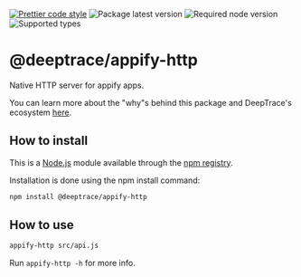 [![Prettier code style](https://img.shields.io/badge/code_style-prettier+custom-brightgreen.svg)](https://standardjs.com)
![Package latest version](https://img.shields.io/npm/v/@deeptrace/appify-http/latest.svg?label=%40deeptrace%2Fappify-http)
![Required node version](https://img.shields.io/node/v/@deeptrace/appify-http.svg?style=flat)
![Supported types](https://img.shields.io/npm/types/@deeptrace/appify-http.svg)

# @deeptrace/appify-http

Native HTTP server for appify apps.

You can learn more about the "why"s behind this package and DeepTrace's ecosystem [here](https://app.gitbook.com/@deeptrace/s/docs/js-packages/deeptrace-appify-http).


## How to install

This is a [Node.js](https://nodejs.org/en/) module available through the [npm registry](https://www.npmjs.com).

Installation is done using the npm install command:

```sh
npm install @deeptrace/appify-http
```

## How to use

```sh
appify-http src/api.js
```

Run `appify-http -h` for more info.
